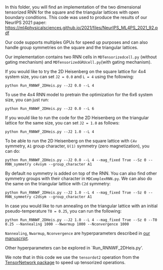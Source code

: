 In this folder, you will find an implementation of the two dimensional tensorized RNN for the square and the triangular lattices with open boundary conditions. This code was used to produce the results of our NeurIPS 2021 paper: https://ml4physicalsciences.github.io/2021/files/NeurIPS_ML4PS_2021_92.pdf

Our code supports multiples GPUs for speed up purposes and can also handle group symmetries on the square and the triangular lattices.

Our implementation contains two RNN cells in `MDTensorizedcell.py` (without gating mechanism) and `MDTensorizedGRUcell.py`(with gating mechanism).

If you would like to try the 2D Heisenberg on the square lattice for 4x4 system size, you can set `J2 = 0.0` and `L = 4` using the following:

```
python Run_RNNWF_2DHeis.py --J2 0.0 --L 4 
```

To use the 4x4 RNN model to pretrain the optimization for the 6x6 system size, you can just run:

```
python Run_RNNWF_2DHeis.py --J2 0.0 --L 6
```

If you would like to run the code for the 2D Heisenberg on the triangular lattice for the same size, you can set `J2 = 1.0` as follows:

```
python Run_RNNWF_2DHeis.py --J2 1.0 --L 4
```

To be able to run the 2D Heisenberg on the square lattice with `C4v` symmetry, `A1` group character, `U(1)` symmetry (zero magnetization), you can do:

```
python Run_RNNWF_2DHeis.py --J2 0.0 --L 4 --mag_fixed True --Sz 0 --RNN_symmetry c4vsym --group_character A1
```

By default no symmetry is added on top of the RNN. You can also find other symmetry groups with their character in `MDComplexRNN.py`. We can also do the same on the triangular lattice with `C2d` symmetry:

```
python Run_RNNWF_2DHeis.py --J2 1.0 --L 4 --mag_fixed True --Sz 0 --RNN_symmetry c2dsym --group_character A1
```

In case you would like to run annealing on the triangular lattice with an initial pseudo-temperature `T0 = 0.25`, you can run the following:

```
python Run_RNNWF_2DHeis.py --J2 1.0 --L 4 --mag_fixed True --Sz 0 --T0 0.25 --Nannealing 1000 --Nwarmup 1000 --Nconvergence 1000
```

`Nannealing`, `Nwarmup`, `Nconvergence` are hyperparameters described in [our manuscript](https://ml4physicalsciences.github.io/2021/files/NeurIPS_ML4PS_2021_92.pdf).

Other hyperparameters can be explored in `Run_RNNWF_2DHeis.py'.

We note that in this code we use the `tensordot2` operation from the [TensorNetwork package](https://github.com/google/TensorNetwork) to speed up tensorized operations.

